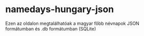 # namedays-hungary-json

Ezen az oldalon megtalálhatóak a magyar főbb névnapok JSON formátumban és .db formátumban (SQLite)
